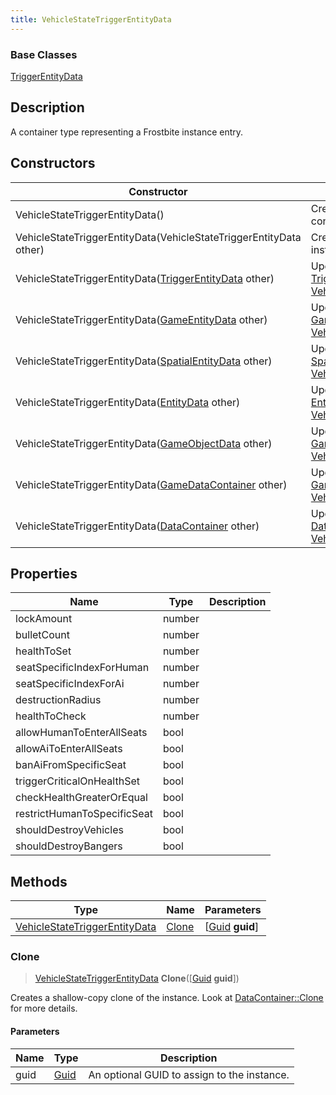 ```yaml
---
title: VehicleStateTriggerEntityData
---
```

### Base Classes

[TriggerEntityData](TriggerEntityData)

## Description

A container type representing a Frostbite instance entry.

## Constructors

| Constructor                                                                              | Description                                                                                                                                       |
| ---------------------------------------------------------------------------------------- | ------------------------------------------------------------------------------------------------------------------------------------------------- |
| VehicleStateTriggerEntityData()                                                          | Create a new instance of this container type.                                                                                                     |
| VehicleStateTriggerEntityData(VehicleStateTriggerEntityData other)                       | Create a reference copy of an instance of the same type.                                                                                          |
| VehicleStateTriggerEntityData([TriggerEntityData](TriggerEntityData) other)              | Upcast an instance of type [TriggerEntityData](TriggerEntityData) to [VehicleStateTriggerEntityData](VehicleStateTriggerEntityData).              |
| VehicleStateTriggerEntityData([GameEntityData](GameEntityData) other)                    | Upcast an instance of type [GameEntityData](GameEntityData) to [VehicleStateTriggerEntityData](VehicleStateTriggerEntityData).                    |
| VehicleStateTriggerEntityData([SpatialEntityData](SpatialEntityData) other)              | Upcast an instance of type [SpatialEntityData](SpatialEntityData) to [VehicleStateTriggerEntityData](VehicleStateTriggerEntityData).              |
| VehicleStateTriggerEntityData([EntityData](EntityData) other)                            | Upcast an instance of type [EntityData](EntityData) to [VehicleStateTriggerEntityData](VehicleStateTriggerEntityData).                            |
| VehicleStateTriggerEntityData([GameObjectData](GameObjectData) other)                    | Upcast an instance of type [GameObjectData](GameObjectData) to [VehicleStateTriggerEntityData](VehicleStateTriggerEntityData).                    |
| VehicleStateTriggerEntityData([GameDataContainer](GameDataContainer) other)              | Upcast an instance of type [GameDataContainer](GameDataContainer) to [VehicleStateTriggerEntityData](VehicleStateTriggerEntityData).              |
| VehicleStateTriggerEntityData([DataContainer](/vext/ref/shared/class/datacontainer) other) | Upcast an instance of type [DataContainer](/vext/ref/shared/class/datacontainer) to [VehicleStateTriggerEntityData](VehicleStateTriggerEntityData). |

## Properties

| Name                        | Type   | Description |
| --------------------------- | ------ | ----------- |
| lockAmount                  | number |             |
| bulletCount                 | number |             |
| healthToSet                 | number |             |
| seatSpecificIndexForHuman   | number |             |
| seatSpecificIndexForAi      | number |             |
| destructionRadius           | number |             |
| healthToCheck               | number |             |
| allowHumanToEnterAllSeats   | bool   |             |
| allowAiToEnterAllSeats      | bool   |             |
| banAiFromSpecificSeat       | bool   |             |
| triggerCriticalOnHealthSet  | bool   |             |
| checkHealthGreaterOrEqual   | bool   |             |
| restrictHumanToSpecificSeat | bool   |             |
| shouldDestroyVehicles       | bool   |             |
| shouldDestroyBangers        | bool   |             |

## Methods

| Type                                                           | Name            | Parameters                                     |
| -------------------------------------------------------------- | --------------- | ---------------------------------------------- |
| [VehicleStateTriggerEntityData](VehicleStateTriggerEntityData) | [Clone](#clone) | \[[Guid](/vext/ref/shared/class/guid) **guid**\] |

### Clone

> [VehicleStateTriggerEntityData](VehicleStateTriggerEntityData) **Clone**(\[[Guid](/vext/ref/shared/class/guid) **guid**\])

Creates a shallow-copy clone of the instance. Look at [DataContainer::Clone](/vext/ref/shared/class/datacontainer#clone) for more details.

#### Parameters

| Name | Type         | Description                                 |
| ---- | ------------ | ------------------------------------------- |
| guid | [Guid](Guid) | An optional GUID to assign to the instance. |
